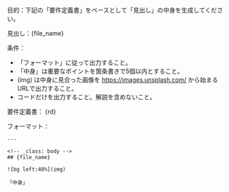 目的：下記の「要件定義書」をベースとして「見出し」の中身を生成してください。

見出し：{file_name}

条件：
- 「フォーマット」に従って出力すること。
- 「中身」は重要なポイントを箇条書きで5個以内とすること。
- (img) は中身に見合った画像を https://images.unsplash.com/ から始まるURLで出力すること。
- コードだけを出力すること。解説を含めないこと。

要件定義書：
{rd}

フォーマット：
```marp
---

<!-- _class: body -->
## {file_name}

![bg left:40%](img)

「中身」

```
